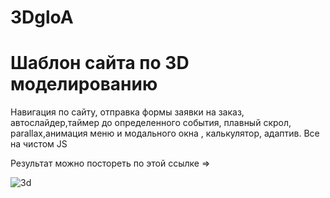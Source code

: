 # 3DgloA

<h1>Шаблон сайта по 3D моделированию</h1>
<p>Навигация по сайту, отправка формы заявки на заказ, автослайдер,таймер до определенного события, плавный скрол, parallax,анимация меню и модального окна , калькулятор, адаптив. Все на чистом JS</p>
<p>Результат можно постореть по этой ссылке =></p>
<a href="#"></a>

  <img src="https://encrypted-tbn0.gstatic.com/images?q=tbn:ANd9GcTMNVe207F-EIrTnHRbx6d8GTOvnxnctZ9xMg&usqp=CAU" alt="3d" />


